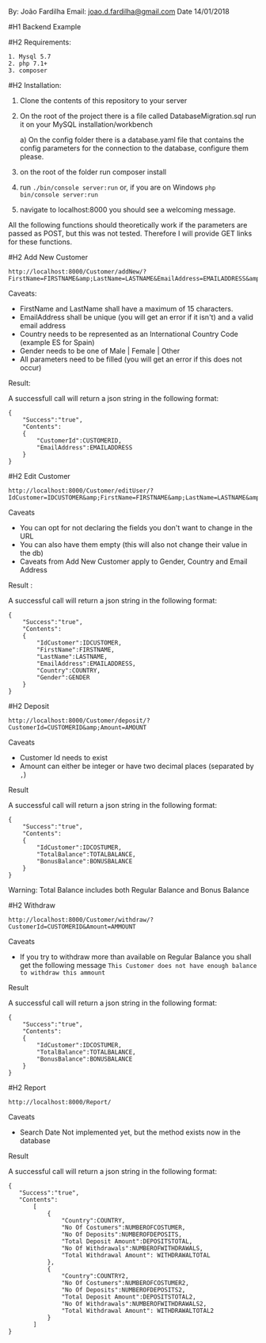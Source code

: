 By: João Fardilha
Email: joao.d.fardilha@gmail.com
Date 14/01/2018

#H1 Backend Example

#H2 Requirements: 
    
    1. Mysql 5.7
    2. php 7.1+
    3. composer

#H2 Installation:

1. Clone the contents of this repository to your server
2. On the root of the project there is a file called DatabaseMigration.sql run it on your MySQL installation/workbench
    
    a) On the config folder there is a database.yaml file that contains the config parameters for the connection to the database, configure them please.
    
3. on the root of the folder run composer install
4. run `./bin/console server:run` or, if you are on Windows `php bin/console server:run`
5. navigate to localhost:8000 you should see a welcoming message.

All the following functions should theoretically work if the parameters are passed as POST, but this was not tested.
Therefore I will provide GET links for these functions.

#H2 Add New Customer

```
http://localhost:8000/Customer/addNew/?FirstName=FIRSTNAME&amp;LastName=LASTNAME&EmailAddress=EMAILADDRESS&amp;Country=COUNTRY&amp;Gender=GENDER
```
Caveats:

* FirstName and LastName shall have a maximum of 15 characters.
* EmailAddress shall be unique (you will get an error if it isn't) and a valid email address
* Country needs to be represented as an International Country Code (example ES for Spain)
* Gender needs to be one of Male | Female | Other 
* All parameters need to be filled (you will get an error if this does not occur)


Result:

A successfull call will return a json string in the following format:
```
{
    "Success":"true",
    "Contents":
    {
        "CustomerId":CUSTOMERID,
        "EmailAddress":EMAILADDRESS
    }
}
```

 

#H2 Edit Customer

```
http://localhost:8000/Customer/editUser/?IdCustomer=IDCUSTOMER&amp;FirstName=FIRSTNAME&amp;LastName=LASTNAME&amp;EmailAddress=EMAILADDRESS&amp;Gender=GENDER&amp;Country=COUNTRY
```
Caveats
* You can opt for not declaring the fields you don't want to change in the URL
* You can also have them empty (this will also not change their value in the db)
* Caveats from Add New Customer apply to Gender, Country and Email Address

Result :

A successful call will return a json string in the following format:
```
{
    "Success":"true",
    "Contents":
    {
        "IdCustomer":IDCUSTOMER,
        "FirstName":FIRSTNAME,
        "LastName":LASTNAME,
        "EmailAddress":EMAILADDRESS,
        "Country":COUNTRY,
        "Gender":GENDER
    }
}
```

#H2 Deposit

```http://localhost:8000/Customer/deposit/?CustomerId=CUSTOMERID&amp;Amount=AMOUNT```

Caveats
* Customer Id needs to exist
* Amount can either be integer or have two decimal places (separated by `,`)

Result

A successful call will return a json string in the following format:
```
{
    "Success":"true",
    "Contents":
    {
        "IdCustomer":IDCOSTUMER,
        "TotalBalance":TOTALBALANCE,
        "BonusBalance":BONUSBALANCE
    }
}
```
Warning: Total Balance includes both Regular Balance and Bonus Balance

#H2 Withdraw

```http://localhost:8000/Customer/withdraw/?CustomerId=CUSTOMERID&Amount=AMMOUNT```

Caveats 
* If you try to withdraw more than available on Regular Balance you shall get the following message 
`This Customer does not have enough balance to withdraw this ammount`

Result

A successful call will return a json string in the following format:
```
{
    "Success":"true",
    "Contents":
    {
        "IdCustomer":IDCOSTUMER,
        "TotalBalance":TOTALBALANCE,
        "BonusBalance":BONUSBALANCE
    }
}
```

 #H2 Report
 
 ```http://localhost:8000/Report/```
 
 Caveats
 * Search Date Not implemented yet, but the method exists now in the database
 
 Result
 
 A successful call will return a json string in the following format:
 
 ```
 {
    "Success":"true",
    "Contents":
        [
            {
                "Country":COUNTRY,
                "No Of Costumers":NUMBEROFCOSTUMER,
                "No Of Deposits":NUMBEROFDEPOSITS,
                "Total Deposit Amount":DEPOSITSTOTAL,
                "No Of Withdrawals":NUMBEROFWITHDRAWALS,
                "Total Withdrawal Amount": WITHDRAWALTOTAL
            },
            {
                "Country":COUNTRY2,
                "No Of Costumers":NUMBEROFCOSTUMER2,
                "No Of Deposits":NUMBEROFDEPOSITS2,
                "Total Deposit Amount":DEPOSITSTOTAL2,
                "No Of Withdrawals":NUMBEROFWITHDRAWALS2,
                "Total Withdrawal Amount": WITHDRAWALTOTAL2
            }
        ]
}
```
